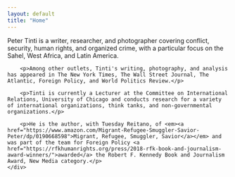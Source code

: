 ```yaml
---
layout: default
title: "Home"
---
```


<div class="content-container">
    <div class="about-content">
        <p>Peter Tinti is a writer, researcher, and photographer covering conflict, security, human rights, and organized crime, with a particular focus on the Sahel, West Africa, and Latin America.</p>

        <p>Among other outlets, Tinti's writing, photography, and analysis has appeared in The New York Times, The Wall Street Journal, The Atlantic, Foreign Policy, and World Politics Review.</p>

        <p>Tinti is currently a Lecturer at the Committee on International Relations, University of Chicago and conducts research for a variety of international organizations, think tanks, and non-governmental organizations.</p>

        <p>He is the author, with Tuesday Reitano, of <em><a href="https://www.amazon.com/Migrant-Refugee-Smuggler-Savior-Peter/dp/0190668598">Migrant, Refugee, Smuggler, Savior</a></em> and was part of the team for Foreign Policy <a href="https://rfkhumanrights.org/press/2018-rfk-book-and-journalism-award-winners/">awarded</a> the Robert F. Kennedy Book and Journalism Award, New Media category.</p>
    </div>
</div>